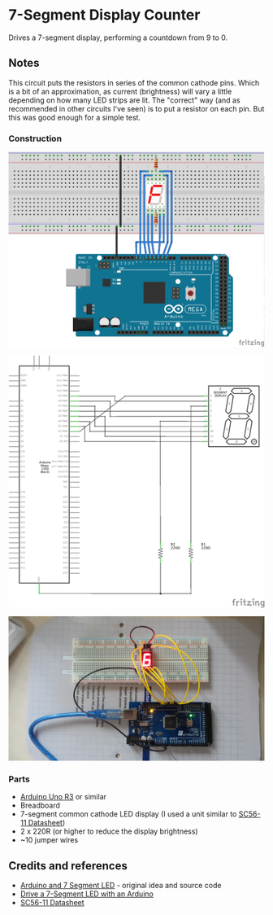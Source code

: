 # 7-Segment Display Counter

Drives a 7-segment display, performing a countdown from 9 to 0.

## Notes

This circuit puts the resistors in series of the common cathode pins. Which is a bit of an approximation,
as current (brightness) will vary a little depending on how many LED strips are lit. The "correct"
way (and as recommended in other circuits I've seen) is to put a resistor on each pin. But this was
good enough for a simple test.

### Construction

![The Breadboard](./assets/Simple7SegmentDisplay_bb.jpg?raw=true)

![The Schematic](./assets/Simple7SegmentDisplay_schematic.jpg?raw=true)

![The Build](./assets/Simple7SegmentDisplay.jpg?raw=true)

### Parts

* [Arduino Uno R3](http://www.amazon.com/gp/product/B00F6JCV20/ref=as_li_tl?ie=UTF8&camp=1789&creative=390957&creativeASIN=B00F6JCV20&linkCode=as2&tag=itsaprli-20&linkId=O34GVKFAZ6FVDC6W) or similar
* Breadboard
* 7-segment common cathode LED display (I used a unit similar to [SC56-11 Datasheet](./assets/SC56-11_datasheet.pdf?raw=true))
* 2 x 220R (or higher to reduce the display brightness)
* ~10 jumper wires

## Credits and references
* [Arduino and 7 Segment LED](http://www.hacktronics.com/Tutorials/arduino-and-7-segment-led.html) - original idea and source code
* [Drive a 7-Segment LED with an Arduino](http://makezine.com/projects/drive-a-7-segment-led-with-an-arduino/)
* [SC56-11 Datasheet](./assets/SC56-11_datasheet.pdf?raw=true)
